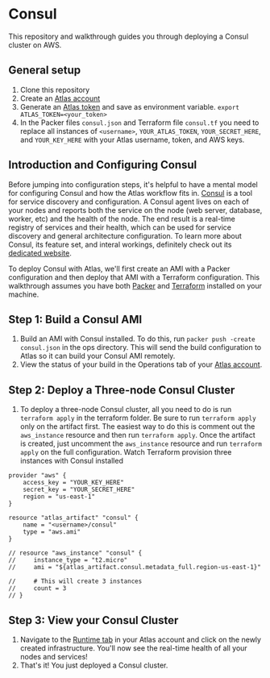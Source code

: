 Consul
===================
This repository and walkthrough guides you through deploying a Consul cluster on AWS.

General setup
-------------
1. Clone this repository
2. Create an [Atlas account](https://atlas.hashicorp.com/account/new?utm_source=github&utm_medium=examples&utm_campaign=consul)
3. Generate an [Atlas token](https://atlas.hashicorp.com/settings/tokens) and save as environment variable. 
`export ATLAS_TOKEN=<your_token>`
4. In the Packer files `consul.json` and Terraform file `consul.tf` you need to replace all instances of `<username>`, `YOUR_ATLAS_TOKEN`, `YOUR_SECRET_HERE`, and `YOUR_KEY_HERE` with your Atlas username, token, and AWS keys. 

Introduction and Configuring Consul
------------------------------------
Before jumping into configuration steps, it's helpful to have a mental model for configuring Consul and how the Atlas workflow fits in. [Consul](https://consul.io) is a tool for service discovery and configuration. A Consul agent lives on each of your nodes and reports both the service on the node (web server, database, worker, etc) and the health of the node. The end result is a real-time registry of services and their health, which can be used for service discovery and general architecture configuration. To learn more about Consul, its feature set, and interal workings, definitely check out its [dedicated website](https://consul.io).

To deploy Consul with Atlas, we'll first create an AMI with a Packer configuration and then deploy that AMI with a Terraform configuration. This walkthrough assumes you have both [Packer](http://www.packer.io/intro/getting-started/setup.html) and [Terraform](https://www.terraform.io/intro/getting-started/install.html) installed on your machine. 

Step 1: Build a Consul AMI
---------------------
1. Build an AMI with Consul installed. To do this, run `packer push -create consul.json` in the ops directory. This will send the build configuration to Atlas so it can build your Consul AMI remotely. 
2. View the status of your build in the Operations tab of your [Atlas account](atlas.hashicorp.com/operations).

Step 2: Deploy a Three-node Consul Cluster
-----------------------------------
1. To deploy a three-node Consul cluster, all you need to do is run `terraform apply` in the terraform folder. Be sure to run `terraform apply` only on the artifact first. The easiest way to do this is comment out the `aws_instance` resource and then run `terraform apply`. Once the artifact is created, just uncomment the `aws_instance` resource and run `terraform apply` on the full configuration. Watch Terraform provision three instances with Consul installed
```
provider "aws" {
    access_key = "YOUR_KEY_HERE"
    secret_key = "YOUR_SECRET_HERE"
    region = "us-east-1"
}

resource "atlas_artifact" "consul" {
    name = "<username>/consul"
    type = "aws.ami"
}

// resource "aws_instance" "consul" {
//     instance_type = "t2.micro"
//     ami = "${atlas_artifact.consul.metadata_full.region-us-east-1}"

//     # This will create 3 instances
//     count = 3
// }
```

Step 3: View your Consul Cluster
------------------------
1. Navigate to the [Runtime tab](https://atlas.hashicorp.com/runtime) in your Atlas account and click on the newly created infrastructure. You'll now see the real-time health of all your nodes and services!
2. That's it! You just deployed a Consul cluster.
